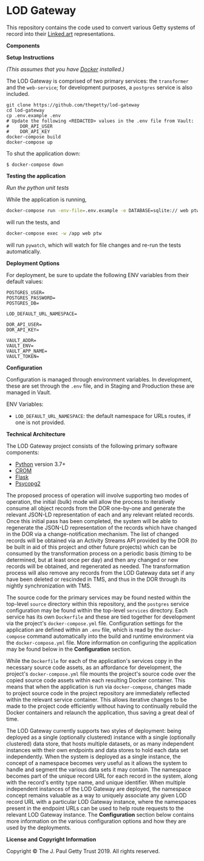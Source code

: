 # LOD Gateway

This repository contains the code used to convert various Getty systems of record into their [Linked.art](http://www.linked.art) representations.

**Components**


**Setup Instructions**

_(This assumes that you have [Docker](https://www.docker.com/products/docker-desktop) installed.)_

The LOD Gateway is comprised of two primary services: the `transformer` and the `web-service`; for development purposes, a `postgres` service is also included.

    git clone https://github.com/thegetty/lod-gateway
    cd lod-gateway
    cp .env.example .env
    # Update the following <REDACTED> values in the .env file from Vault:
    #    DOR_API_USER
    #    DOR_API_KEY
    docker-compose build
    docker-compose up

To shut the application down:

	$ docker-compose down

**Testing the application**

_Run the python unit tests_

While the application is running,

```bash
docker-compose run -env-file=.env.example -e DATABASE=sqlite:// web ptw
```
will run the tests, and

```bash
docker-compose exec -w /app web ptw
```

will run `pywatch`, which will watch for file changes and re-run the tests automatically.


**Deployment Options**

For deployment, be sure to update the following ENV variables from their default values:

```
POSTGRES_USER=
POSTGRES_PASSWORD=
POSTGRES_DB=

LOD_DEFAULT_URL_NAMESPACE=

DOR_API_USER=
DOR_API_KEY=

VAULT_ADDR=
VAULT_ENV=
VAULT_APP_NAME=
VAULT_TOKEN=
```


**Configuration**

Configuration is managed through environment variables.  In development, these are set through the `.env` file, and in Staging and Production these are managed in Vault.

ENV Variables:

* `LOD_DEFAULT_URL_NAMESPACE`: the default namespace for URLs routes, if one is not provided.

**Technical Architecture**

The LOD Gateway project consists of the following primary software components:

- [Python](https://www.python.org) version 3.7+
- [CROM](https://github.com/thegetty/crom)
- [Flask](http://flask.pocoo.org)
- [Psycopg2](http://initd.org/psycopg/)

The proposed process of operation will involve supporting two modes of operation, the initial (bulk) mode will allow the process to iteratively consume all object records from the DOR one-by-one and generate the relevant JSON-LD representation of each and any relevant related records. Once this initial pass has been completed, the system will be able to regenerate the JSON-LD representation of the records which have changed in the DOR via a change-notification mechanism. The list of changed records will be obtained via an Activity Streams API provided by the DOR (to be built in aid of this project and other future projects) which can be consumed by the transformation process on a periodic basis (timing to be determined, but at least once per day) and then any changed or new records will be obtained, and regenerated as needed. The transformation process will also remove any records from the LOD Gateway data set if any have been deleted or rescinded in TMS, and thus in the DOR through its nightly synchronization with TMS.

The source code for the primary services may be found nested within the top-level `source` directory within this repository, and the `postgres` service configuration may be found within the top-level `services` directory. Each service has its own `Dockerfile` and these are tied together for development via the project's `docker-compose.yml` file. Configuration settings for the application are defined within an `.env` file, which is read by the `docker-compose` command automatically into the build and runtime environment via the `docker-compose.yml` file. More information on configuring the application may be found below in the **Configuration** section.

While the `Dockerfile` for each of the application's services copy in the necessary source code assets, as an affordance for development, the project's `docker-compose.yml` file mounts the project's source code over the copied source code assets within each resulting Docker container. This means that when the application is run via `docker-compose`, changes made to project source code in the project repository are immediately reflected within the relevant service container. This allows iterative changes to be made to the project code efficiently without having to continually rebuild the Docker containers and relaunch the application, thus saving a great deal of time.

The LOD Gateway currently supports two styles of deployment: being deployed as a single (optionally clustered) instance with a single (optionally clustered) data store, that hosts multiple datasets, or as many independent instances with their own endpoints and data stores to hold each data set independently. When the system is deployed as a single instance, the concept of a namespace becomes very useful as it allows the system to handle and segment the various data sets it may contain. The namespace becomes part of the unique record URL for each record in the system, along with the record's entity type name, and unique identifier. When multiple independent instances of the LOD Gateway are deployed, the namespace concept remains valuable as a way to uniquely associate any given LOD record URL with a particular LOD Gateway instance, where the namespaces present in the endpoint URLs can be used to help route requests to the relevant LOD Gateway instance. The **Configuration** section below contains more information on the various configuration options and how they are used by the deployments.

**License and Copyright Information**

Copyright © The J. Paul Getty Trust 2019. All rights reserved.
